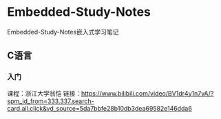 # Embedded-Study-Notes
Embedded-Study-Notes嵌入式学习笔记

## C语言

### 入门
课程：浙江大学翁恺 链接：https://www.bilibili.com/video/BV1dr4y1n7vA/?spm_id_from=333.337.search-card.all.click&vd_source=5da7bbfe28b10db3dea69582e146dda6
